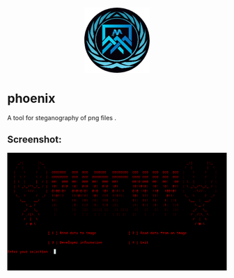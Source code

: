 <p align="center">
  <img 
    width="150"
    height="150"
    src="https://github.com/AdolfMacro/AdolfMacro/blob/main/logo.png"
  >
</p>



# phoenix
A tool for steganography of png files .

## Screenshot:
![menu1](https://github.com/AdolfMacro/phoenix/blob/main/screenshots/1.png?raw=true)
